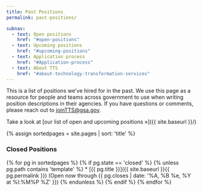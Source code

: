 ```yaml
---
title: Past Positions
permalink: past-positions/

subnav:
  - text: Open positions
    href: "#open-positions"
  - text: Upcoming positions
    href: "#upcoming-positions"
  - text: Application process
    href: "#Application-process"
  - text: About TTS
    href: "#about-technology-transformation-services"
---
```


This is a list of positions we've hired for in the past. We use this page as a resource for people and teams across government to use when writing position descriptions in their agencies. If you have questions or comments, please reach out to [joinTTS@gsa.gov](mailto:joinTTS@gsa.gov).

Take a look at [our list of open and upcoming positions »]({{ site.baseurl }}/)

{% assign sortedpages = site.pages | sort: 'title' %}

### Closed Positions

{% for pg in sortedpages %}
  {% if pg.state == 'closed' %}
    {% unless pg.path contains 'template'  %}
    * [{{ pg.title }}]({{ site.baseurl }}{{ pg.permalink }}) (Open now through {{ pg.closes | date: '%A, %B %e, %Y at %l:%M%P %Z' }})
    {% endunless %}
  {% endif %}
{% endfor %}
